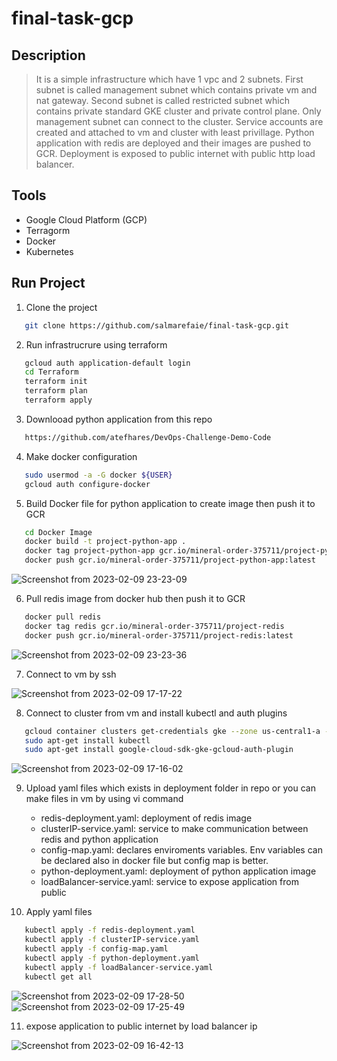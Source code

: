 # final-task-gcp

## Description
> It is a simple infrastructure which have 1 vpc and 2 subnets. First subnet is called management subnet which contains private vm and nat gateway. Second subnet is called restricted subnet which contains private standard GKE cluster and private control plane. Only management subnet can connect to the cluster. Service accounts are created and attached to vm and cluster with least privillage. Python application with redis are deployed and their images are pushed to GCR. Deployment is exposed to public internet with public http load balancer.

## Tools
  - Google Cloud Platform (GCP)
  - Terragorm
  - Docker
  - Kubernetes

## Run Project 
1. Clone the project
```bash  
   git clone https://github.com/salmarefaie/final-task-gcp.git
```

2. Run infrastrucrure using terraform
```bash      
   gcloud auth application-default login
   cd Terraform
   terraform init
   terraform plan
   terraform apply
```
3. Downlooad python application from this repo
```bash  
   https://github.com/atefhares/DevOps-Challenge-Demo-Code
```

4. Make docker configuration
```bash  
   sudo usermod -a -G docker ${USER}
   gcloud auth configure-docker
``` 

5. Build Docker file for python application to create image then push it to GCR
```bash  
   cd Docker Image
   docker build -t project-python-app .
   docker tag project-python-app gcr.io/mineral-order-375711/project-python-app
   docker push gcr.io/mineral-order-375711/project-python-app:latest
```
![Screenshot from 2023-02-09 23-23-09](https://user-images.githubusercontent.com/76884936/217942752-c3481843-5233-4a5f-9e44-a7430ea900fa.png)

6. Pull redis image from docker hub then push it to GCR
```bash  
   docker pull redis
   docker tag redis gcr.io/mineral-order-375711/project-redis
   docker push gcr.io/mineral-order-375711/project-redis:latest
```
![Screenshot from 2023-02-09 23-23-36](https://user-images.githubusercontent.com/76884936/217942382-4fa616f6-f72d-4c96-8a72-e8078bc931d4.png)

7. Connect to vm by ssh

![Screenshot from 2023-02-09 17-17-22](https://user-images.githubusercontent.com/76884936/217854385-52516481-9cd0-458d-bb9e-a7d0abc6b5df.png)

8. Connect to cluster from vm and install kubectl and auth plugins 
```bash  
   gcloud container clusters get-credentials gke --zone us-central1-a --project mineral-order-375711
   sudo apt-get install kubectl
   sudo apt-get install google-cloud-sdk-gke-gcloud-auth-plugin
```
![Screenshot from 2023-02-09 17-16-02](https://user-images.githubusercontent.com/76884936/217854333-ef6535d8-a25a-486e-9f48-e5224cc2e50d.png)

9. Upload yaml files which exists in deployment folder in repo or you can make files in vm by using vi command
   - redis-deployment.yaml: deployment of redis image
   - clusterIP-service.yaml: service to make communication between redis and python application 
   - config-map.yaml: declares enviroments variables. Env variables can be declared also  in docker file but config map is better. 
   - python-deployment.yaml: deployment of python application image
   - loadBalancer-service.yaml: service to expose application from public
   
10. Apply yaml files 
```bash  
   kubectl apply -f redis-deployment.yaml
   kubectl apply -f clusterIP-service.yaml
   kubectl apply -f config-map.yaml
   kubectl apply -f python-deployment.yaml
   kubectl apply -f loadBalancer-service.yaml
   kubectl get all
```
![Screenshot from 2023-02-09 17-28-50](https://user-images.githubusercontent.com/76884936/217857331-06f0bd05-f455-4f89-85c2-a4554cf1f34e.png)
![Screenshot from 2023-02-09 17-25-49](https://user-images.githubusercontent.com/76884936/217856426-4277922d-9f3a-4714-8d60-5c3275e4ca16.png)

11. expose application to public internet by load balancer ip 

![Screenshot from 2023-02-09 16-42-13](https://user-images.githubusercontent.com/76884936/217851893-f9c43cfe-d88c-4467-8fcb-c24310e5ab36.png)


